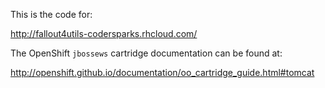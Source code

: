This is the code for:

http://fallout4utils-codersparks.rhcloud.com/

The OpenShift `jbossews` cartridge documentation can be found at:

http://openshift.github.io/documentation/oo_cartridge_guide.html#tomcat
